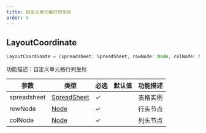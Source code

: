```yaml
---
title: 自定义单元格行列坐标
order: 4
---
```

## LayoutCoordinate

```js
LayoutCoordinate = (spreadsheet: SpreadSheet, rowNode: Node, colNode: Node) => void
```

功能描述：自定义单元格行列坐标

| 参数 | 类型 | 必选  | 默认值 | 功能描述 |
| --- | --- | ---  | --- | --- |
| spreadsheet | [SpreadSheet](/docs/api/basic-class/spreadsheet) | ✓ |    | 表格实例 |
| rowNode | [Node](/docs/api/basic-class/node) | ✓ |    | 行头节点 |
| colNode | [Node](/docs/api/basic-class/node) | ✓ |    | 列头节点 |
